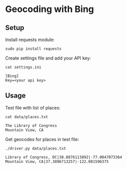 # Geocoding with Bing

## Setup

Install requests module:

```shell
sudo pip install requests
```

Create settings file and add your API key:

```shell
cat settings.ini
```

```
[Bing]
Key=<your api key>
```

## Usage

Test file with list of places:

```shell
cat data/places.txt
```

```
The Library of Congress
Mountain View, CA
```

Get geocodes for places in test file:

```shell
./driver.py data/places.txt
```

```
Library of Congress, DC|38.8876113892|-77.0047073364
Mountain View, CA|37.3896713257|-122.081596375
```

